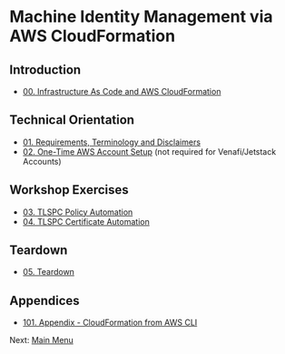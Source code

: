 # Machine Identity Management via AWS CloudFormation
## Introduction
* [00. Infrastructure As Code and AWS CloudFormation](docs/00-iac-cloudformation/README.md)

## Technical Orientation
* [01. Requirements, Terminology and Disclaimers](docs/01-requirements-terminology-and-disclaimers/README.md)
* [02. One-Time AWS Account Setup](docs/02-one-time-aws-account-setup/README.md) (not required for Venafi/Jetstack Accounts)

## Workshop Exercises
* [03. TLSPC Policy Automation](docs/03-tlspc-policy-automation/README.md)
* [04. TLSPC Certificate Automation](docs/04-tlspc-certificate-automation/README.md)

## Teardown

* [05. Teardown](docs/05-teardown/README.md)

## Appendices
* [101. Appendix - CloudFormation from AWS CLI](docs/101-cloudformation-from-aws-cli/README.md)




Next: [Main Menu](/README.md)
